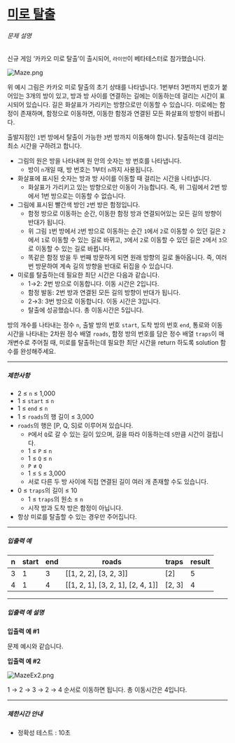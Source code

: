 # [미로 탈출](https://school.programmers.co.kr/learn/courses/30/lessons/81304)


###### 문제 설명


신규 게임 ‘카카오 미로 탈출’이 출시되어, `라이언`이 베타테스터로 참가했습니다.


![Maze.png](https://grepp-programmers.s3.ap-northeast-2.amazonaws.com/files/production/0015adcc-d76e-40e3-8004-70dd8deff2ec/Maze.png)


위 예시 그림은 카카오 미로 탈출의 초기 상태를 나타냅니다. 1번부터 3번까지 번호가 붙어있는 3개의 방이 있고, 방과 방 사이를 연결하는 길에는 이동하는데 걸리는 시간이 표시되어 있습니다. 길은 화살표가 가리키는 방향으로만 이동할 수 있습니다. 미로에는 함정이 존재하며, 함정으로 이동하면, 이동한 함정과 연결된 모든 화살표의 방향이 바뀝니다.  

출발지점인 `1`번 방에서 탈출이 가능한 `3`번 방까지 이동해야 합니다. 탈출하는데 걸리는 최소 시간을 구하려고 합니다.


* 그림의 원은 방을 나타내며 원 안의 숫자는 방 번호를 나타냅니다.
	+ 방이 `n`개일 때, 방 번호는 1부터 `n`까지 사용됩니다.
* 화살표에 표시된 숫자는 방과 방 사이를 이동할 때 걸리는 시간을 나타냅니다.
	+ 화살표가 가리키고 있는 방향으로만 이동이 가능합니다. 즉, 위 그림에서 2번 방에서 1번 방으로는 이동할 수 없습니다.
* 그림에 표시된 빨간색 방인 `2`번 방은 함정입니다.
	+ 함정 방으로 이동하는 순간, 이동한 함정 방과 연결되어있는 모든 길의 방향이 반대가 됩니다.
	+ 위 그림 `1`번 방에서 `2`번 방으로 이동하는 순간 `1`에서 `2`로 이동할 수 있던 길은 `2`에서 `1`로 이동할 수 있는 길로 바뀌고, `3`에서 `2`로 이동할 수 있던 길은 `2`에서 `3`으로 이동할 수 있는 길로 바뀝니다.
	+ 똑같은 함정 방을 두 번째 방문하게 되면 원래 방향의 길로 돌아옵니다. 즉, 여러 번 방문하여 계속 길의 방향을 반대로 뒤집을 수 있습니다.
* 미로를 탈출하는데 필요한 최단 시간은 다음과 같습니다.
	+ 1→2: 2번 방으로 이동합니다. 이동 시간은 2입니다.
	+ 함정 발동: 2번 방과 연결된 모든 길의 방향이 반대가 됩니다.
	+ 2→3: 3번 방으로 이동합니다. 이동 시간은 3입니다.
	+ 탈출에 성공했습니다. 총 이동시간은 5입니다.


방의 개수를 나타내는 정수 `n`, 출발 방의 번호 `start`, 도착 방의 번호 `end`, 통로와 이동시간을 나타내는 2차원 정수 배열 `roads`, 함정 방의 번호를 담은 정수 배열 `traps`이 매개변수로 주어질 때, 미로를 탈출하는데 필요한 최단 시간을 return 하도록 solution 함수를 완성해주세요.




---


##### 제한사항


* 2 ≤ `n` ≤ 1,000
* 1 ≤ `start` ≤ `n`
* 1 ≤ `end` ≤ `n`
* 1 ≤ `roads`의 행 길이 ≤ 3,000
* `roads`의 행은 \[P, Q, S]로 이루어져 있습니다.
	+ `P`에서 `Q`로 갈 수 있는 길이 있으며, 길을 따라 이동하는데 `S`만큼 시간이 걸립니다.
	+ 1 ≤ `P` ≤ `n`
	+ 1 ≤ `Q` ≤ `n`
	+ `P` ≠ `Q`
	+ 1 ≤ `S` ≤ 3,000
	+ 서로 다른 두 방 사이에 직접 연결된 길이 여러 개 존재할 수도 있습니다.
* 0 ≤ `traps`의 길이 ≤ 10
	+ 1 ≤ `traps`의 원소 ≤ `n`
	+ 시작 방과 도착 방은 함정이 아닙니다.
* 항상 미로를 탈출할 수 있는 경우만 주어집니다.




---


##### 입출력 예




| n | start | end | roads | traps | result |
| --- | --- | --- | --- | --- | --- |
| 3 | 1 | 3 | \[\[1, 2, 2], \[3, 2, 3]] | \[2] | 5 |
| 4 | 1 | 4 | \[\[1, 2, 1], \[3, 2, 1], \[2, 4, 1]] | \[2, 3] | 4 |




---


##### 입출력 예 설명


**입출력 예 \#1**


문제 예시와 같습니다.


**입출력 예 \#2**


![MazeEx2.png](https://grepp-programmers.s3.ap-northeast-2.amazonaws.com/files/production/c5ab2e6d-9872-42d1-9898-2890b69ce74e/MazeEx2.png)


1 → 2 → 3 → 2 → 4 순서로 이동하면 됩니다. 총 이동시간은 4입니다.




---


##### 제한시간 안내


* 정확성 테스트 : 10초



